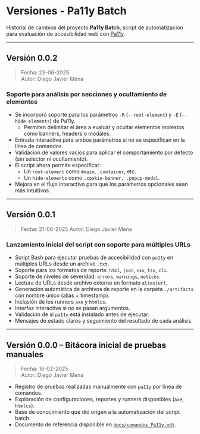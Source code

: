 # Versiones - Pa11y Batch

Historial de cambios del proyecto **Pa11y Batch**, script de automatización para evaluación de accesibilidad web con [Pa11y](https://github.com/pa11y/pa11y).

---

## Versión 0.0.2

> Fecha: 23-06-2025  
> Autor: Diego Javier Mena

### Soporte para análisis por secciones y ocultamiento de elementos

- Se incorporó soporte para los parámetros `-R` (`--root-element`) y `-E` (`--hide-elements`) de Pa11y.
  - Permiten delimitar el área a evaluar y ocultar elementos molestos como banners, headers o modales.
- Entrada interactiva para ambos parámetros si no se especifican en la línea de comandos.
- Validación de valores vacíos para aplicar el comportamiento por defecto (sin selector ni ocultamiento).
- El script ahora permite especificar:
  - Un `root-element` como `#main`, `.container`, etc.
  - Un `hide-elements` como `.cookie-banner, .popup-modal`.
- Mejora en el flujo interactivo para que los parámetros opcionales sean más intuitivos.

------------

## Versión 0.0.1

> Fecha: 21-06-2025 
> Autor: Diego Javier Mena

### Lanzamiento inicial del script con soporte para múltiples URLs

- Script Bash para ejecutar pruebas de accesibilidad con `pa11y` en múltiples URLs desde un archivo `.txt`.
- Soporte para los formatos de reporte: `html`, `json`, `csv`, `tsv`, `cli`.
- Soporte de niveles de severidad: `errors`, `warnings`, `notices`.
- Lectura de URLs desde archivo externo en formato `alias|url`.
- Generación automática de archivos de reporte en la carpeta `./artifacts` con nombre único (alias + timestamp).
- Inclusión de los runners `axe` y `htmlcs`.
- Interfaz interactiva si no se pasan argumentos.
- Validación de si `pa11y` está instalado antes de ejecutar.
- Mensajes de estado claros y seguimiento del resultado de cada análisis.

------------

## Versión 0.0.0 – Bitácora inicial de pruebas manuales

> Fecha: 16-02-2025  
> Autor: Diego Javier Mena

- Registro de pruebas realizadas manualmente con `pa11y` por línea de comandos.
- Exploración de configuraciones, reportes y runners disponibles (`axe`, `htmlcs`).
- Base de conocimiento que dio origen a la automatización del script batch.
- Documento de referencia disponible en [`docs/comandos_Pa11y.odt`](docs/comandos_Pa11y.odt).
